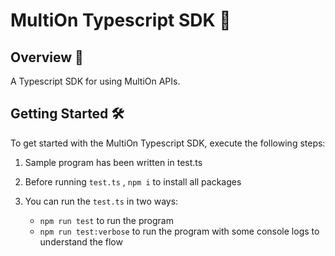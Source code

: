 # MultiOn Typescript SDK 🤖

## Overview 📜

A Typescript SDK for using MultiOn APIs.

## Getting Started 🛠️

To get started with the MultiOn Typescript SDK, execute the following steps:

1. Sample program has been written in test.ts

2. Before running `test.ts` , `npm i` to install all packages

3. You can run the `test.ts` in two ways:
   - `npm run test` to run the program
   - `npm run test:verbose` to run the program with some console logs to understand the flow

